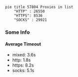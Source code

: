 
```mermaid
pie title 57804 Proxies in list
    "HTTP" : 26550
    "HTTPS": 8536
    "SOCKS" : 29921
```

### Some Info
#### Average Timeout

- mixed: 3.6s
- http: 1.8s
- https: 8.2s
- socks: 5.1s